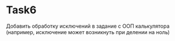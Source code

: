 # Task6
Добавить обработку исключений в задание с ООП калькулятора (например, исключение может возникнуть при делении на ноль)